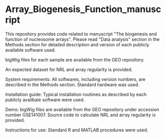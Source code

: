 # Array_Biogenesis_Function_manuscript

This repository provides code related to manuscript "The biogenesis and function of nucleosome arrays". Please read "Data analysis" section in the Methods section for detailed description and version of each publicly available software used.

bigWig files for each sample are available from the GEO repository.

An expected dataset for NRL and array regularity is provided.

System requirements: All softwares, including version numbers, are described in the Methods section. Standard hardware was used.

Installation guide: Typical installation routiines as described by each publicly availbale software were used.

Demo: bigWig files are available from the GEO repository under accession number GSE141007. Source code to calculate NRL and array regularity is provided.

Instructions for use: Standard R and MATLAB procedures were used.
